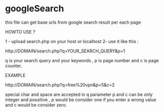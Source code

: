 # googleSearch
this file can get base urls from google search result per each page

HOWTO USE ?

1 - upload search.php on your host or localhost
2- use it like this : 

http://DOMAIN/search.php?q=YOUR_SEARCH_QUERY&p=1

q is your search query and your keywords , p is page number and c is page counter.

EXAMPLE 

http://DOMAIN/search.php?q=free%20vpn&p=5&c=2

special char and space are accepted in q parameter
p and c can be only integer and possitive , p would be consider one if you enter a wrong value and c would be consider zero.
